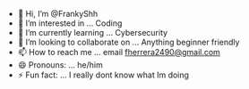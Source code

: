 - 👋 Hi, I’m @FrankyShh
- 👀 I’m interested in ... Coding
- 🌱 I’m currently learning ... Cybersecurity
- 💞️ I’m looking to collaborate on ... Anything beginner friendly
- 📫 How to reach me ... email fherrera2490@gmail.com
- 😄 Pronouns: ... he/him
- ⚡ Fun fact: ... I really dont know what Im doing

<!---
FrankyShh/FrankyShh is a ✨ special ✨ repository because its `README.md` (this file) appears on your GitHub profile.
You can click the Preview link to take a look at your changes.
--->
